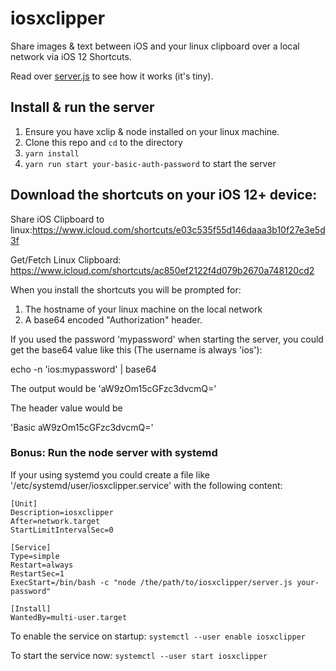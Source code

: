 # iosxclipper

Share images & text between iOS and your linux clipboard over a local network via iOS 12 Shortcuts.

Read over [server.js](server.js) to see how it works (it's tiny).

## Install & run the server

1. Ensure you have xclip & node installed on your linux machine.
2. Clone this repo and `cd` to the directory
3. `yarn install`
4. `yarn run start your-basic-auth-password` to start the server

## Download the shortcuts on your iOS 12+ device:

Share iOS Clipboard to linux:https://www.icloud.com/shortcuts/e03c535f55d146daaa3b10f27e3e5d3f

Get/Fetch Linux Clipboard: https://www.icloud.com/shortcuts/ac850ef2122f4d079b2670a748120cd2

When you install the shortcuts you will be prompted for:

1. The hostname of your linux machine on the local network
2. A base64 encoded "Authorization" header.

If you used the password 'mypassword' when starting the server, you could get the base64 value like this (The username is always 'ios'):

echo -n 'ios:mypassword' | base64

The output would be 'aW9zOm15cGFzc3dvcmQ='

The header value would be

'Basic aW9zOm15cGFzc3dvcmQ='

### Bonus: Run the node server with systemd

If your using systemd you could create a file like '/etc/systemd/user/iosxclipper.service' with the following content:

```
[Unit]
Description=iosxclipper
After=network.target
StartLimitIntervalSec=0

[Service]
Type=simple
Restart=always
RestartSec=1
ExecStart=/bin/bash -c "node /the/path/to/iosxclipper/server.js your-password"

[Install]
WantedBy=multi-user.target
```

To enable the service on startup: `systemctl --user enable iosxclipper`

To start the service now: `systemctl --user start iosxclipper`